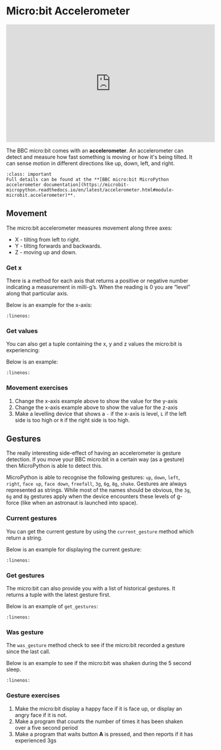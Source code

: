 # Micro:bit Accelerometer

<iframe width="560" height="315" src="https://www.youtube-nocookie.com/embed/UT35ODxvmS0" title="YouTube video player" frameborder="0" allow="accelerometer; autoplay; clipboard-write; encrypted-media; gyroscope; picture-in-picture; web-share" allowfullscreen></iframe>

The BBC micro:bit comes with an **accelerometer**. An accelerometer can detect and measure how fast something is moving or how it's being tilted. It can sense motion in different directions like up, down, left, and right. 

```{admonition} Accelerometer functions
:class: important
Full details can be found at the **[BBC micro:bit MicroPython accelerometer documentation](https://microbit-micropython.readthedocs.io/en/latest/accelerometer.html#module-microbit.accelerometer)**.
```

## Movement

The micro:bit accelerometer measures movement along three axes:

- X - tilting from left to right.
- Y - tilting forwards and backwards.
- Z - moving up and down.

### Get x

There is a method for each axis that returns a positive or negative number indicating a measurement in milli-g’s. When the reading is 0 you are “level” along that particular axis.

Below is an example for the x-axis:

```{literalinclude} ./python_files/movement/main.py
:linenos:
```

### Get values

You can also get a tuple containing the x, y and z values the micro:bit is experiencing:

Below is an example:

```{literalinclude} ./python_files/movement_values/main.py
:linenos:
```


### Movement exercises

1. Change the x-axis example above to show the value for the y-axis
2. Change the x-axis example above to show the value for the z-axis
3. Make a levelling device that shows a `-` if the x-axis is level, `L` if the left side is too high or `R` if the right side is too high.

## Gestures

The really interesting side-effect of having an accelerometer is gesture detection. If you move your BBC micro:bit in a certain way (as a gesture) then MicroPython is able to detect this.

MicroPython is able to recognise the following gestures: `up`, `down`, `left`, `right`, `face up`, `face down`, `freefall`, `3g`, `6g`, `8g`, `shake`. Gestures are always represented as strings. While most of the names should be obvious, the `3g`, `6g` and `8g` gestures apply when the device encounters these levels of g-force (like when an astronaut is launched into space).

### Current gestures

You can get the current gesture by using the `current_gesture` method which return a string.

Below is an example for displaying the current gesture:

```{literalinclude} ./python_files/gestures/main.py
:linenos:
```

### Get gestures

The micro:bit can also provide you with a list of historical gestures. It returns a tuple with the latest gesture first.

Below is an example of `get_gestures`:

```{literalinclude} ./python_files/gestures_get_gestures/main.py
:linenos:
```

### Was gesture

The `was_gesture` method check to see if the micro:bit recorded a gesture since the last call.

Below is an example to see if the micro:bit was shaken during the 5 second sleep.

```{literalinclude} ./python_files/gestures_get_gestures/main.py
:linenos:
```

### Gesture exercises

1. Make the micro:bit display a happy face if it is face up, or display an angry face if it is not.
2. Make a program that counts the number of times it has been shaken over a five second period
3. Make a program that waits button **A** is pressed, and then reports if it has experienced 3gs